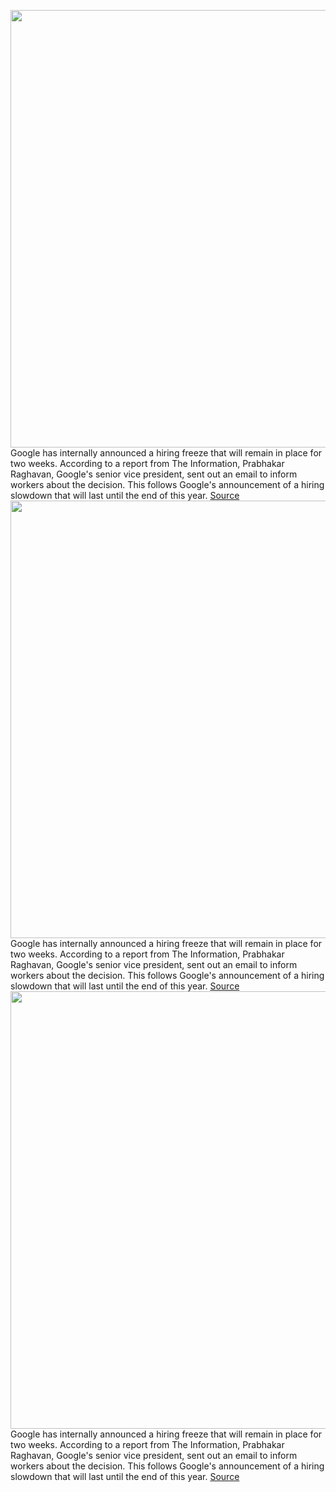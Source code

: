 <img src='https://cdn.vox-cdn.com/thumbor/BfngldSuVC9NNFu4lnyFlSfjjCg=/0x0:2040x1360/1200x800/filters:focal(857x517:1183x843)/cdn.vox-cdn.com/uploads/chorus_image/image/71156030/acastro_191014_1777_google_pixel_0005.0.0.jpg' width='700px' /><br/>
Google has internally announced a hiring freeze that will remain in place for two weeks. According to a report from The Information, Prabhakar Raghavan, Google's senior vice president, sent out an email to inform workers about the decision. This follows Google's announcement of a hiring slowdown that will last until the end of this year.
<a href='https://www.theverge.com/2022/7/20/23271634/google-hiring-pause-two-weeks-review-headcount-needs'> Source <a/><img src='https://cdn.vox-cdn.com/thumbor/BfngldSuVC9NNFu4lnyFlSfjjCg=/0x0:2040x1360/1200x800/filters:focal(857x517:1183x843)/cdn.vox-cdn.com/uploads/chorus_image/image/71156030/acastro_191014_1777_google_pixel_0005.0.0.jpg' width='700px' /><br/>
Google has internally announced a hiring freeze that will remain in place for two weeks. According to a report from The Information, Prabhakar Raghavan, Google's senior vice president, sent out an email to inform workers about the decision. This follows Google's announcement of a hiring slowdown that will last until the end of this year.
<a href='https://www.theverge.com/2022/7/20/23271634/google-hiring-pause-two-weeks-review-headcount-needs'> Source <a/><img src='https://cdn.vox-cdn.com/thumbor/BfngldSuVC9NNFu4lnyFlSfjjCg=/0x0:2040x1360/1200x800/filters:focal(857x517:1183x843)/cdn.vox-cdn.com/uploads/chorus_image/image/71156030/acastro_191014_1777_google_pixel_0005.0.0.jpg' width='700px' /><br/>
Google has internally announced a hiring freeze that will remain in place for two weeks. According to a report from The Information, Prabhakar Raghavan, Google's senior vice president, sent out an email to inform workers about the decision. This follows Google's announcement of a hiring slowdown that will last until the end of this year.
<a href='https://www.theverge.com/2022/7/20/23271634/google-hiring-pause-two-weeks-review-headcount-needs'> Source <a/>